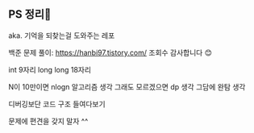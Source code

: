 ## PS 정리📖
aka. 기억을 되찾는걸 도와주는 레포

백준 문제 풀이: https://hanbi97.tistory.com/
조회수 감사합니다 😊
<br>

int 9자리
long long 18자리
       
N이 10만이면 nlogn 알고리즘 생각
그래도 모르겠으면 dp 생각
그담에 완탐 생각

디버깅보단 코드 구조 들여다보기

문제에 편견을 갖지 말자 ^^